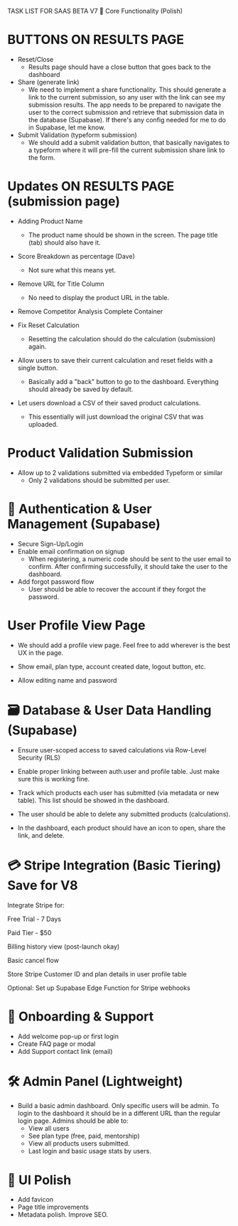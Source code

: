 TASK LIST FOR SAAS BETA V7
🔧 Core Functionality (Polish)

# BUTTONS ON RESULTS PAGE

- Reset/Close 
    - Results page should have a close button that goes back to the dashboard
- Share (generate link)  
    - We need to implement a share functionality. This should generate a link to the current submission, so any user with the link can see my submission results. The app needs to be prepared to navigate the user to the correct submission and retrieve that submission data in the database (Supabase). If there's any config needed for me to do in Supabase, let me know.
- Submit Validation (typeform submission)
    - We should add a submit validation button, that basically navigates to a typeform where it will pre-fill the current submission share link to the form. 

# Updates ON RESULTS PAGE (submission page)

- Adding Product Name
    - The product name should be shown in the screen. The page title (tab) should also have it.
- Score Breakdown as percentage (Dave)
    - Not sure what this means yet.
- Remove URL for Title Column
    - No need to display the product URL in the table.
- Remove Competitor Analysis Complete Container


- Fix Reset Calculation
    - Resetting the calculation should do the calculation (submission) again.

-  Allow users to save their current calculation and reset fields with a single button.
    - Basically add a "back" button to go to the dashboard. Everything should already be saved by default.


    
- Let users download a CSV of their saved product calculations.
    - This essentially will just download the original CSV that was uploaded.


# Product Validation Submission


- Allow up to 2 validations submitted via embedded Typeform or similar
    - Only 2 validations should be submitted per user. 


# 🔐 Authentication & User Management (Supabase)
- Secure Sign-Up/Login
- Enable email confirmation on signup
    - When registering, a numeric code should be sent to the user email to confirm. After confirming successfully, it should take the user to the dashboard.
- Add forgot password flow
    - User should be able to recover the account if they forgot the password.


# User Profile View Page
- We should add a profile view page. Feel free to add wherever is the best UX in the page. 
- Show email, plan type, account created date, logout button, etc.


-  Allow editing name and password 



# 🗃️ Database & User Data Handling (Supabase)
- Ensure user-scoped access to saved calculations via Row-Level Security (RLS)
- Enable proper linking between auth.user and profile table. Just make sure this is working fine.


- Track which products each user has submitted (via metadata or new table). This list should be showed in the dashboard. 
- The user should be able to delete any submitted products (calculations). 
- In the dashboard, each product should have an icon to open, share the link, and delete.



# 💳 Stripe Integration (Basic Tiering) Save for V8
Integrate Stripe for:


Free Trial - 7 Days


Paid Tier - $50


Billing history view (post-launch okay)


Basic cancel flow


Store Stripe Customer ID and plan details in user profile table


Optional: Set up Supabase Edge Function for Stripe webhooks



# 🧭 Onboarding & Support
- Add welcome pop-up or first login
- Create FAQ page or modal
- Add Support contact link (email)


# 🛠️ Admin Panel (Lightweight)
- Build a basic admin dashboard. Only specific users will be admin. To login to the dashboard it should be in a different URL than the regular login page. Admins should be able to:
    - View all users
    - See plan type (free, paid, mentorship)
    - View all products users submitted. 
    - Last login and basic usage stats by users.

# 🧼 UI Polish
- Add favicon
- Page title improvements
- Metadata polish. Improve SEO.




